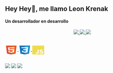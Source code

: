 ### <h2>Hey Hey👋, me llamo Leon Krenak</h2>
<h4> Un desarrollador en desarrollo</h4>

<div display: inline_block align="center" >
  <a href="https://github.com/Leonkoc">
  <img height="150em" src="https://github-readme-stats.vercel.app/api?username=Leonkoc&show_icons=true&theme=dark&include_all_commits=true&count_private=true"/>
  
  <img height="150em" src="https://github-readme-stats.vercel.app/api/top-langs/?username=Leonkoc&layout=compact&langs_count=7&theme=dark"/> 
     <img height="120em" src="https://i.pinimg.com/originals/41/7e/be/417ebee986aec41629278b1e04cfbfe9.gif"/>
    </div>
      <br>
    </div>
    
    
  
</div display: inline_block>
<div style="display: inline_block"><br>
  <img align="center" alt="Leonkoc-HTML" height="30" width="40" src="https://raw.githubusercontent.com/devicons/devicon/master/icons/html5/html5-original.svg">
  <img align="center" alt="Leonkoc-CSS" height="30" width="40" src="https://raw.githubusercontent.com/devicons/devicon/master/icons/css3/css3-original.svg">
  <img align="center" alt="Leonkoc-Js" height="30" width="40" src="https://raw.githubusercontent.com/devicons/devicon/master/icons/javascript/javascript-plain.svg"></div>
  
  ##
  
  <div>   
    <a href="https://www.linkedin.com/in/leon-ortega-cerqueira-frontend/" target="_blank"><img src="https://img.shields.io/badge/-LinkedIn-%230077B5?style=for-the-badge&logo=linkedin&logoColor=white" target="_blank"></a>   
     <a href="https://www.instagram.com/leonkocc/" target="_blank"><img src="https://img.shields.io/badge/-Instagram-%23E4405F?style=for-the-badge&logo=instagram&logoColor=white" target="_blank"></a> 
    <a href = "mailto:leonkocc@hotmail.com"><img src="https://img.shields.io/badge/Microsoft_Outlook-0078D4?style=for-the-badge&logo=microsoft-outlook&logoColor=white" target="_blank"></a>
    
 
    
  </div>
  
